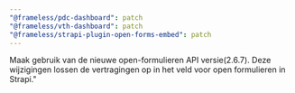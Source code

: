 ```yaml
---
"@frameless/pdc-dashboard": patch
"@frameless/vth-dashboard": patch
"@frameless/strapi-plugin-open-forms-embed": patch
---
```


Maak gebruik van de nieuwe open-formulieren API versie(2.6.7). Deze wijzigingen lossen de vertragingen op in het veld voor open formulieren in Strapi."
